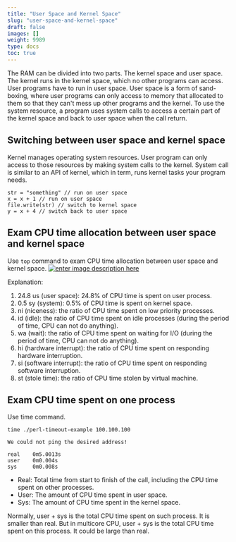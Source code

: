 ```yaml
---
title: "User Space and Kernel Space"
slug: "user-space-and-kernel-space"
draft: false
images: []
weight: 9989
type: docs
toc: true
---
```



The RAM can be divided into two parts. The kernel space and user space. The kernel runs in the kernel space, which no other programs can access. User programs have to run in user space. User space is a form of sand-boxing, where user programs can only access to memory that allocated to them so that they can't mess up other programs and the kernel. To use the system resource, a program uses system calls to access a certain part of the kernel space and back to user space when the call return.

## Switching between user space and kernel space
Kernel manages operating system resources. User program can only access to those resources by making system calls to the kernel. System call is similar to an API of kernel, which in term, runs kernel tasks your program needs.

    str = "something" // run on user space
    x = x + 1 // run on user space
    file.write(str) // switch to kernel space
    y = x + 4 // switch back to user space

## Exam CPU time allocation between user space and kernel space
Use `top` command to exam CPU time allocation between user space and kernel space. 
[![enter image description here][1]][1]

Explanation:
1. 24.8 us (user space): 24.8% of CPU time is spent on user process.
2. 0.5 sy (system): 0.5% of CPU time is spent on kernel space.
3. ni (niceness): the ratio of CPU time spent on low priority processes.
4. id (idle): the ratio of CPU time spent on idle processes (during the period of time, CPU can not do anything).
5. wa (wait): the ratio of CPU time spent on waiting for I/O (during the period of time, CPU can not do anything). 
6. hi (hardware interrupt): the ratio of CPU time spent on responding hardware interruption.
7. si (software interrupt): the ratio of CPU time spent on responding software interruption.
8. st (stole time): the ratio of CPU time stolen by virtual machine.


  [1]: https://i.stack.imgur.com/eILbr.png

## Exam CPU time spent on one process
Use time command.

    time ./perl-timeout-example 100.100.100
    
    We could not ping the desired address!
    
    real    0m5.0013s
    user    0m0.004s
    sys     0m0.008s

 - Real: Total time from start to finish of the call, including the CPU time spent on other processes.
 - User: The amount of CPU time spent in user space.
 - Sys: The amount of CPU time spent in the kernel space.

Normally, user + sys is the total CPU time spent on such process. It is smaller than real. But in multicore CPU, user + sys is the total CPU time spent on this process. It could be large than real.

